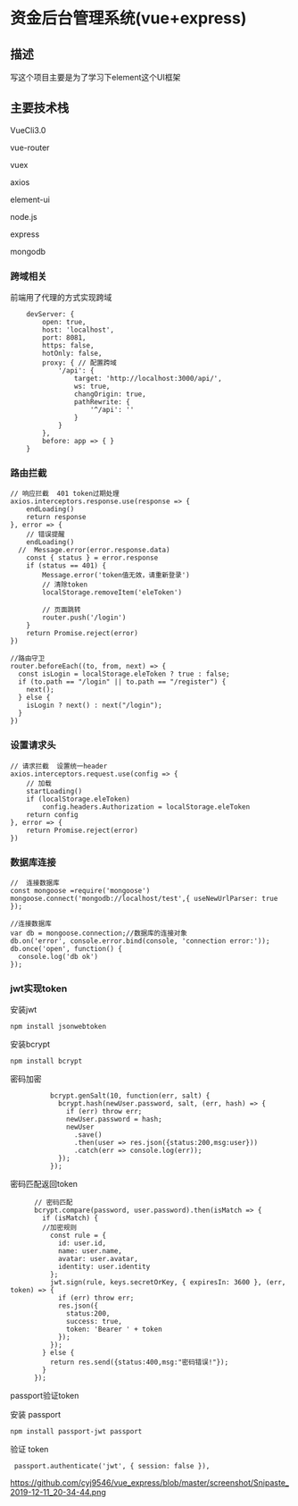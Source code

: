 # 资金后台管理系统(vue+express)

## 描述

写这个项目主要是为了学习下element这个UI框架

## 主要技术栈

VueCli3.0

vue-router

vuex

axios

element-ui

node.js

express

mongodb

### 跨域相关

前端用了代理的方式实现跨域

```
    devServer: {
        open: true,
        host: 'localhost',
        port: 8081,
        https: false,
        hotOnly: false,
        proxy: { // 配置跨域
            '/api': {
                target: 'http://localhost:3000/api/',
                ws: true,
                changOrigin: true,
                pathRewrite: {
                    '^/api': ''
                }
            }
        },
        before: app => { }
    }
```



### 路由拦截

```
// 响应拦截  401 token过期处理
axios.interceptors.response.use(response => {
    endLoading()
    return response
}, error => {
    // 错误提醒
    endLoading()
  //  Message.error(error.response.data)
    const { status } = error.response
    if (status == 401) {
        Message.error('token值无效，请重新登录')
        // 清除token
        localStorage.removeItem('eleToken')

        // 页面跳转
        router.push('/login')
    }
    return Promise.reject(error)
})
```

```
//路由守卫
router.beforeEach((to, from, next) => {
  const isLogin = localStorage.eleToken ? true : false;
  if (to.path == "/login" || to.path == "/register") {
    next();
  } else {
    isLogin ? next() : next("/login");
  }
})
```



### 设置请求头



```
// 请求拦截  设置统一header
axios.interceptors.request.use(config => {
    // 加载
    startLoading()
    if (localStorage.eleToken)
        config.headers.Authorization = localStorage.eleToken
    return config
}, error => {
    return Promise.reject(error)
})
```

### 数据库连接

```
//  连接数据库
const mongoose =require('mongoose')
mongoose.connect('mongodb://localhost/test',{ useNewUrlParser: true });

//连接数据库
var db = mongoose.connection;//数据库的连接对象
db.on('error', console.error.bind(console, 'connection error:'));
db.once('open', function() {
  console.log('db ok')
});
```

### jwt实现token

安装jwt

```
npm install jsonwebtoken
```

安装bcrypt

```
npm install bcrypt
```

密码加密

```
          bcrypt.genSalt(10, function(err, salt) {
            bcrypt.hash(newUser.password, salt, (err, hash) => {
              if (err) throw err;
              newUser.password = hash;
              newUser
                .save()
                .then(user => res.json({status:200,msg:user}))
                .catch(err => console.log(err));
            });
          });
```

密码匹配返回token

```
      // 密码匹配
      bcrypt.compare(password, user.password).then(isMatch => {
        if (isMatch) {
        //加密规则
          const rule = {
            id: user.id,
            name: user.name,
            avatar: user.avatar,
            identity: user.identity
          };
          jwt.sign(rule, keys.secretOrKey, { expiresIn: 3600 }, (err, token) => {
            if (err) throw err;
            res.json({
              status:200,
              success: true,
              token: 'Bearer ' + token
            });
          });
        } else {
          return res.send({status:400,msg:"密码错误!"});
        }
      });
```

passport验证token

安装 passport

```
npm install passport-jwt passport

```

验证 token

```
 passport.authenticate('jwt', { session: false }),

```
https://github.com/cyj9546/vue_express/blob/master/screenshot/Snipaste_2019-12-11_20-34-44.png
